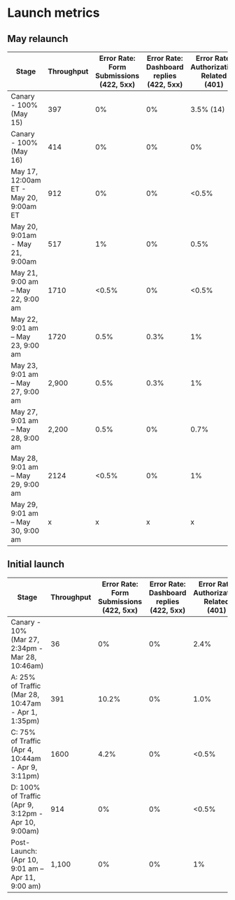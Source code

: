 # Launch metrics

## May relaunch
|Stage|Throughput| Error Rate: Form Submissions (422, 5xx) | Error Rate: Dashboard replies<br>(422, 5xx) | Error Rate:<br>Authorization Related<br>(401) | Error Rate:<br>Other<br>(404) | Latency: vet-api | Latency: CRM |
|---|---|---|---|---|---|---|---|
|Canary - 100%<br>(May 15)|397|0%|0%|3.5% (14)|0%||~~AVG 2.7s~~ |
|Canary - 100%<br>(May 16)|414|0%|0%|0%|0%||AVG 2.46s|
|May 17, 12:00am ET - May 20, 9:00am ET|912|0%|0%|<0.5%|<0.5%||AVG 2.51s|
|May 20, 9:01am - May 21, 9:00am|517|1%|0%|0.5%|<0.5%||AVG 2.65s|
|May 21, 9:00 am – May 22, 9:00 am|1710|<0.5%|0%|<0.5%|<0.5%||AVG 2.28s|
|May 22, 9:01 am – May 23, 9:00 am|1720|0.5%|0.3%|1%|<0.5%||AVG 2.20s|
|May 23, 9:01 am – May 27, 9:00 am|2,900|0.5%|0.3%|1%|<0.5%||AVG 2.90s|
|May 27, 9:01 am – May 28, 9:00 am|2,200|0.5%|0%|0.7%|<0.5%||AVG 2.30s|
|May 28, 9:01 am – May 29, 9:00 am|2124|<0.5%|0%|1%|0.01%||AVG 2.25s|
|May 29, 9:01 am – May 30, 9:00 am|x|x|x|x|x||AVG xs|
 
## Initial launch
Stage|Throughput|Error Rate: Form Submissions (422, 5xx)|Error Rate: Dashboard replies<br>(422, 5xx)|Error Rate:<br>Authorization Related<br>(401)|Error Rate:<br>Other<br>(404)|Latency: vet-api |Latency: CRM|
|---|---|---|---|---|---|---|---|
|Canary - 10%<br>(Mar 27, 2:34pm - Mar 28, 10:46am)|36|0%|0%|2.4%|0%||AVG 2.7s|
|A: 25% of Traffic <br>(Mar 28, 10:47am - Apr 1, 1:35pm)|391|10.2%|0%|1.0%|0%||AVG 3.8s||B: 50% of Traffic <br>(Apr 1, 1:36pm - Apr 4, 10:43am)|696|1.4%|0%|0.7%|<0.5%||AVG 3.3s|
|C: 75% of Traffic<br>(Apr 4, 10:44am - Apr 9, 3:11pm)|1600|4.2%|0%|<0.5%|<0.5%||AVG 4.7s|
|D: 100% of Traffic<br>(Apr 9, 3:12pm - Apr 10, 9:00am)|914|0%|0%|<0.5%|<0.5%||AVG 4s|
|Post-Launch:<br>(Apr 10, 9:01 am – Apr 11, 9:00 am)|1,100|0%|0%|1%|<0.5%||AVG 4.1s|
